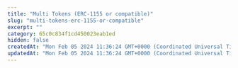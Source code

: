 ```yaml
---
title: "Multi Tokens (ERC-1155 or compatible)"
slug: "multi-tokens-erc-1155-or-compatible"
excerpt: ""
category: 65c0c834f1cd450023eab1ed
hidden: false
createdAt: "Mon Feb 05 2024 11:36:24 GMT+0000 (Coordinated Universal Time)"
updatedAt: "Mon Feb 05 2024 11:36:24 GMT+0000 (Coordinated Universal Time)"
---
```

